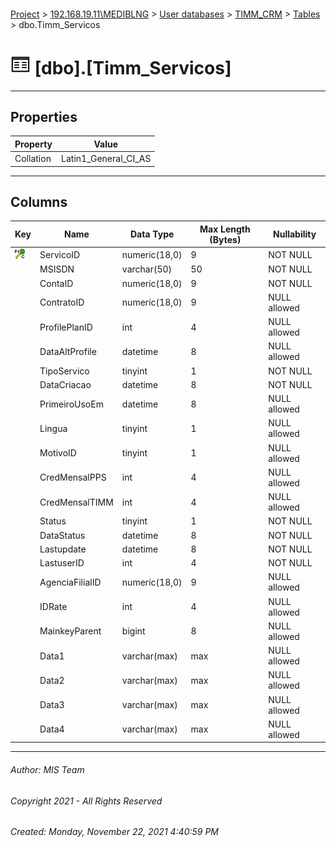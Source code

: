 #### 

[Project](../../../../index.md) > [192.168.19.11\\MEDIBLNG](../../../index.md) > [User databases](../../index.md) > [TIMM_CRM](../index.md) > [Tables](Tables.md) > dbo.Timm_Servicos

# ![Tables](../../../../Images/Table32.png) [dbo].[Timm_Servicos]

---

## <a name="#properties"></a>Properties

| Property | Value |
|---|---|
| Collation | Latin1_General_CI_AS |


---

## <a name="#columns"></a>Columns

| Key | Name | Data Type | Max Length (Bytes) | Nullability |
|---|---|---|---|---|
| [![Cluster Primary Key PK_tbcrmServicos_Servico_ID: ServicoID](../../../../Images/pkcluster.png)](#indexes) | ServicoID | numeric(18,0) | 9 | NOT NULL |
|  | MSISDN | varchar(50) | 50 | NOT NULL |
|  | ContaID | numeric(18,0) | 9 | NOT NULL |
|  | ContratoID | numeric(18,0) | 9 | NULL allowed |
|  | ProfilePlanID | int | 4 | NULL allowed |
|  | DataAltProfile | datetime | 8 | NULL allowed |
|  | TipoServico | tinyint | 1 | NOT NULL |
|  | DataCriacao | datetime | 8 | NOT NULL |
|  | PrimeiroUsoEm | datetime | 8 | NULL allowed |
|  | Lingua | tinyint | 1 | NULL allowed |
|  | MotivoID | tinyint | 1 | NULL allowed |
|  | CredMensalPPS | int | 4 | NULL allowed |
|  | CredMensalTIMM | int | 4 | NULL allowed |
|  | Status | tinyint | 1 | NOT NULL |
|  | DataStatus | datetime | 8 | NOT NULL |
|  | Lastupdate | datetime | 8 | NOT NULL |
|  | LastuserID | int | 4 | NOT NULL |
|  | AgenciaFilialID | numeric(18,0) | 9 | NULL allowed |
|  | IDRate | int | 4 | NULL allowed |
|  | MainkeyParent | bigint | 8 | NULL allowed |
|  | Data1 | varchar(max) | max | NULL allowed |
|  | Data2 | varchar(max) | max | NULL allowed |
|  | Data3 | varchar(max) | max | NULL allowed |
|  | Data4 | varchar(max) | max | NULL allowed |


---

###### Author:  MIS Team

###### Copyright 2021 - All Rights Reserved

###### Created: Monday, November 22, 2021 4:40:59 PM

